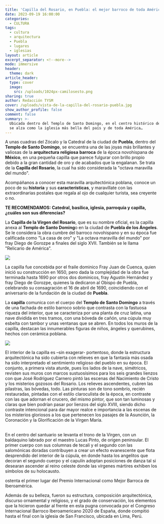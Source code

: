 ```yaml
---
title: 'Capilla del Rosario, en Puebla: el mejor barroco de toda América'
date: 2023-09-19 16:00:00
categories:
  - CULTURA
tags:
  - cultura
  - arquitectura
  - Puebla
  - lugares
  - iglesias
layout: article
excerpt_separator: <!--more-->
mode: immersive
header:
  theme: dark
article_header:
  type: cover
  image:
    src: /uploads/1024px-camilosesto.png
sharing: true
author: Redacción TYSM
cover: /uploads/vista-de-la-capilla-del-rosario-puebla.jpg
show_author_profile: false
comment: false
summary: >-
  Ubicada dentro del Templo de Santo Domingo, en el centro histórico de Puebla,
  se alza como la iglesia más bella del país y de toda América…
---
```

A unas cuadras del Zócalo y la Catedral de la ciudad de **Puebla**, dentro del **Templo de Santo Domingo**, se encuentra una de las joyas más brillantes y valiosas de la **arquitectura** **religiosa** **barroca** de la época novohispana de **México**, en una pequeña capilla que parece fulgurar con brillo propio debido a la gran cantidad de oro y de acabados que la engalanan. Se trata de la **Capilla del Rosario**, la cual ha sido considerada la "octava maravilla del mundo".

Acompáñanos a conocer esta maravilla arquitectónica poblana, conoce un poco de su **historia** y sus **características**, y maravíllate con las extraordinarias postales que regala al ojo de cualquier turista, sea creyente o no.

**TE RECOMENDAMOS: Catedral, basílica, iglesia, parroquia y capilla, ¿cuáles son sus diferencias?**

La **Capilla de la Virgen del Rosario**, que es su nombre oficial, es la capilla anexa al **Templo de Santo Doming**o en la ciudad de **Puebla de los Ángeles**. Se le considera la obra cumbre del barroco novohispano y en su época fue calificada como "La casa de oro" y "La octava maravilla del mundo" por fray Diego de Gorozpe a finales del siglo XVII. También se le llama "Relicario de América".

![](https://upload.wikimedia.org/wikipedia/commons/thumb/7/76/Capilla_del_Rosario_Puebla_Diciembre_2015.jpg/957px-Capilla_del_Rosario_Puebla_Diciembre_2015.jpg)

La capilla fue concebida por el fraile dominico Fray Juan de Cuenca, quien inició su construcción en 1650,​ pero dada la complejidad de la obra fue terminada hasta 1690 por otros dos dominicos, fray Agustín Hernández y fray Diego de Gorozpe, quienes la dedicaron al Obispo de Puebla, celebrando su consagración el 16 de abril de 1690, coincidiendo con el aniversario de la fundación de la ciudad de **Puebla**.

La **capilla** comunica con el cuerpo del **Templo de Santo Domingo** a través de una fachada de estilo barroco sobrio que contrasta con la fastuosa riqueza del interior, que se caracteriza por una planta de cruz latina, una nave dividida en tres tramos, con una bóveda de cañón, una cúpula muy esbelta con tambor y unas ventanas que se abren. En todos los muros de la capilla, destacan las innumerables figuras de niños, ángeles y querubines, hechos con cerámica poblana.

![](https://upload.wikimedia.org/wikipedia/commons/thumb/a/ae/Capilla_del_Rosario_37.jpg/1024px-Capilla_del_Rosario_37.jpg)

El interior de la capilla es –sin exagerar- portentoso, donde la estructura arquitectónica ha sido cubierta con relieves en que la fantasía más osada ha sido interpretado el sentimiento religioso del pueblo en su época. El conjunto, a primera vista aturde, pues los lados de la nave, simétricos, revisten sus muros con marcos sustuosísimos para los seis grandes lienzos con que José Rodríguez Carnero pintó las escenas del Nacimiento de Cristo y los misterios gozosos del Rosario. Los relieves ascendentes, cubren las pilastras, las bóvedas, todo. Las pinturas son de tono sombrío, recién restauradas, pintadas con el estilo claroculista de la época, en contraste con las que adornan el crucero, del mismo pintor, que son tan luminosas y claras que bien podrían pasar por lienzos del siglo XVIII, siendo dicho contraste intencional para dar mayor realce e importancia a las escenas de los misterios gloriosos a los que pertenecen los pasajes de la Asunción, la Coronación y la Glorificación de la Virgen María.

<br>En el centro del santuario se levanta el trono de la Virgen, con un baldaquino labrado por el maestro Lucas Pinto, de origen peninsular. El primer cuerpo con sus columnas de tecali y el segundo con las salomónicas doradas contribuyen a crear un efecto evanescente que flota desprendido del interior de la cúpula, en donde hasta los angelitos que decoran el segundo cuerpo y el capulín adoptan posiciones de danza tal si desearan ascender al reino celeste donde las vírgenes mártires exhiben los símbolos de su holocausto.

ostenta el primer lugar del Premio Internacional como Mejor Barroca de Iberoamérica.

Además de su belleza, fueron su estructura, composición arquitectónica, discurso ornamental y religioso, y el grado de conservación, los elementos que la hicieron quedar al frente en esta pugna convocada por el Congreso Internacional Barroco Iberoamericano 2020 de España, donde compitió hasta el final con la iglesia de San Francisco, ubicada en Lima, Perú.